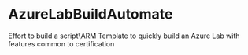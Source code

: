 # AzureLabBuildAutomate
Effort to build a script\ARM Template to quickly build an Azure Lab with features common to certification
